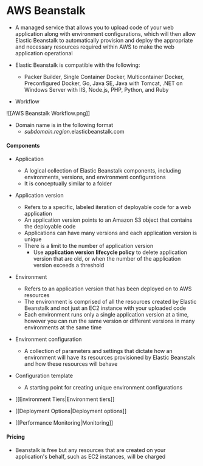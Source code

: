 # AWS Beanstalk

-	A managed service that allows you to upload code of your web application along with environment configurations, which will then allow Elastic Beanstalk to automatically provision and deploy the appropriate and necessary resources required within AWS to make the web application operational

-	Elastic Beanstalk is compatible with the following: 
	- Packer Builder, Single Container Docker, Multicontainer Docker, Preconfigured Docker, Go, Java SE, Java with Tomcat, .NET on Windows Server with IIS, Node.js, PHP, Python, and Ruby

- Workflow

![[AWS Beanstalk Workflow.png]]

- Domain name is in the following format
	- *subdomain.region*.elasticbeanstalk.com

#### Components
- Application
	- A logical collection of Elastic Beanstalk components, including environments, versions, and environment configurations
	- It is conceptually similar to a folder
- Application version
	- Refers to a specific, labeled iteration of deployable code for a web application
	- An application version points to an Amazon S3 object that contains the deployable code
	- Applications can have many versions and each application version is unique
	- There is a limit to the number of application version
		- Use **application version lifecycle policy** to delete application version that are old, or when the number of the application version exceeds a threshold
- Environment
	-  Refers to an application version that has been deployed on to AWS resources
	-  The environment is comprised of all the resources created by Elastic Beanstalk and not just an EC2 instance with your uploaded code
	-  Each environment runs only a single application version at a time, however you can run the same version or different versions in many environments at the same time
- Environment configuration
	- A collection of parameters and settings that dictate how an environment will have its resources provisioned by Elastic Beanstalk and how these resources will behave
- Configuration template
	- A starting point for creating unique environment configurations
- [[Environment Tiers|Environment tiers]]

- [[Deployment Options|Deployment options]]

- [[Performance Monitoring|Monitoring]]

#### Pricing
- Beanstalk is free but any resources that are created on your application's behalf, such as EC2 instances, will be charged